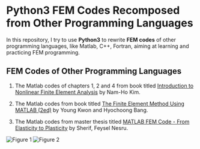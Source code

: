 # Python3 FEM Codes Recomposed from Other Programming Languages

In this repository, I try to use **Python3** to rewrite **FEM codes** of other programming languages, like Matlab, C++, Fortran, aiming at learning and practicing FEM programming.

## FEM Codes of Other Programming Languages

1. The Matlab codes of chapters 1, 2 and 4 from book titled [Introduction to Nonlinear Finite Element Analysis](https://link.springer.com/book/10.1007/978-1-4419-1746-1#about) by Nam-Ho Kim.

2. The Matlab codes from book titled [The Finite Element Method Using MATLAB (2ed)](https://www.mathworks.com/academia/books/the-finite-element-method-using-matlab-kwon.html?s_tid=books-seo-redirect) by Young Kwon and Hyochoong Bang.

3. The Matlab codes from  master thesis titled [MATLAB FEM Code - From Elasticity to Plasticity](http://pdfs.semanticscholar.org/b187/ce0bbf1efdd4bcf314de76644765efe5d092.pdf) by Sherif, Feysel Nesru.

![Figure 1](https://github.com/PNMZR/Python3_FEM_Codes_Recomposed_from_Other_Programming_Languages/blob/master/Figure_6.png)
![Figure 2](https://github.com/PNMZR/Python3_FEM_Codes_Recomposed_from_Other_Programming_Languages/blob/master/Figure_7.png)
